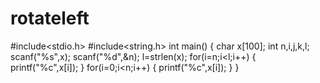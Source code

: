 # rotateleft
#include<stdio.h>
#include<string.h>
int main() 
{
   char x[100];
   int n,i,j,k,l;
   scanf("%s",x);
   scanf("%d",&n);
   l=strlen(x);
   for(i=n;i<l;i++)
   {
       printf("%c",x[i]);
   }
   for(i=0;i<n;i++)
   {
       printf("%c",x[i]);
   }
 }
